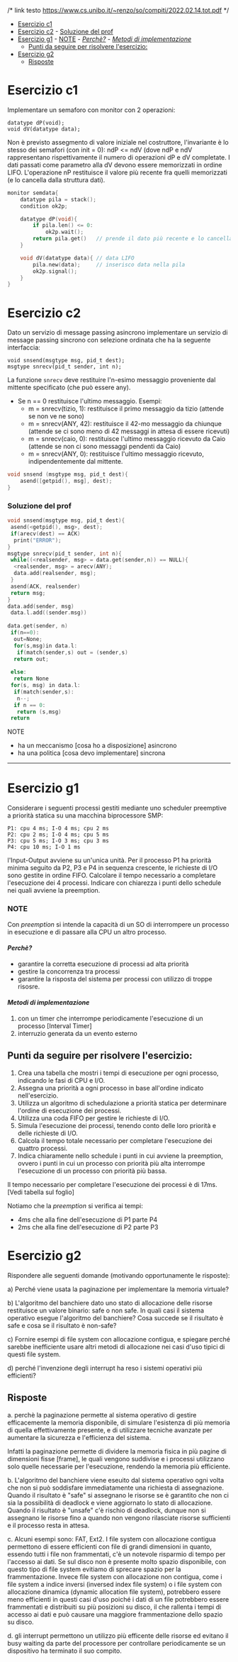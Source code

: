/* link testo https://www.cs.unibo.it/~renzo/so/compiti/2022.02.14.tot.pdf */

- [Esercizio c1](#esercizio-c1)
- [Esercizio c2](#esercizio-c2)
		- [Soluzione del prof](#soluzione-del-prof)
- [Esercizio g1](#esercizio-g1)
		- [NOTE](#note)
			- [*Perchè?*](#perchè)
			- [*Metodi di implementazione*](#metodi-di-implementazione)
	- [Punti da seguire per risolvere l'esercizio:](#punti-da-seguire-per-risolvere-lesercizio)
- [Esercizio g2](#esercizio-g2)
	- [Risposte](#risposte)


# Esercizio c1
Implementare un semaforo con monitor
con 2 operazioni:

	datatype dP(void);
	void dV(datatype data);
	
Non è previsto assegmento di valore iniziale nel costruttore, 
l'invariante è lo stesso dei semafori (con init = 0): ndP <= ndV (dove ndP e ndV rappresentano rispettivamente il numero di operazioni dP e dV completate. 
I dati passati come parametro alla dV devono essere memorizzati in ordine LIFO. 
L'operazione nP restituisce il valore più recente fra quelli memorizzati (e lo cancella dalla struttura dati).
```c
monitor semdata{
	datatype pila = stack();
	condition ok2p;

	datatype dP(void){
		if pila.len() <= 0:
			ok2p.wait();
		return pila.get()	// prende il dato più recente e lo cancella 
	}

	void dV(datatype data){	// data LIFO
		pila.new(data);		// inserisco data nella pila
		ok2p.signal();
	}
}
```

# Esercizio c2
Dato un servizio di message passing asincrono implementare un servizio di message passing sincrono
con selezione ordinata che ha la seguente interfaccia:

	void snsend(msgtype msg, pid_t dest);
	msgtype snrecv(pid_t sender, int n);
La funzione `snrecv` deve restituire l'n-esimo messaggio proveniente dal mittente specificato (che può essere any). 
- Se n == 0 restituisce l'ultimo messaggio. Esempi:
	- m = snrecv(tizio, 1): restituisce il primo messaggio da tizio (attende se non ve ne sono)
	- m = snrecv(ANY, 42): restituisce il 42-mo messaggio da chiunque (attende se ci sono meno di 42 messaggi in attesa di
essere ricevuti)
	- m = snrecv(caio, 0): restituisce l'ultimo messaggio ricevuto da Caio (attende se non ci sono messaggi pendenti da Caio)
	- m = snrecv(ANY, 0): restituisce l'ultimo messaggio ricevuto, indipendentemente dal mittente.

```c
void snsend (msgtype msg, pid_t dest){
	asend([getpid(), msg], dest);
}

```

### Soluzione del prof

```c
void snsend(msgtype msg, pid_t dest){
 asend(<getpid(), msg>, dest);
 if(arecv(dest) == ACK)
  print("ERROR");
}
msgtype snrecv(pid_t sender, int n){
 while((<realsender, msg> = data.get(sender,n)) == NULL){
  <realsender, msg> = arecv(ANY);
  data.add(realsender, msg);
 }
 asend(ACK, realsender)
 return msg;
}
data.add(sender, msg)
 data.l.add((sender.msg))
 
data.get(sender, n)
 if(n==0):
  out=None;
  for(s,msg)in data.l:
   if(match(sender,s) out = (sender,s)
  return out;
 
 else:
  return None
 for(s, msg) in data.l:
  if(match(sender,s):
   n--;
  if n == 0:
   return (s,msg)
 return
```

NOTE

- ha un meccanismo [cosa ho a disposizione] asincrono
- ha una politica [cosa devo implementare]  sincrona

---
# Esercizio g1
Considerare i seguenti processi gestiti mediante uno scheduler preemptive a priorità statica su una macchina biprocessore SMP:

	P1: cpu 4 ms; I-O 4 ms; cpu 2 ms
	P2: cpu 2 ms; I-O 4 ms; cpu 5 ms
	P3: cpu 5 ms; I-O 3 ms; cpu 3 ms
	P4: cpu 10 ms; I-O 1 ms
l'Input-Output avviene su un'unica unità. Per il processo P1 ha priorità minima seguito da P2, P3 e P4 in sequenza
crescente, le richieste di I/O sono gestite in ordine FIFO. Calcolare il tempo necessario a completare l'esecuzione dei 4
processi. Indicare con chiarezza i punti dello schedule nei quali avviene la preemption.

### NOTE
Con *preemption* si intende la capacità di un SO di interrompere un processo in esecuzione e di passare alla CPU un altro processo.
#### *Perchè?*
- garantire la corretta esecuzione di processi ad alta priorità
- gestire la concorrenza tra processi
- garantire la risposta del sistema per processi con utilizzo di troppe risosre.
  
#### *Metodi di implementazione*
1. con un timer che interrompe periodicamente l'esecuzione di un processo [Interval Timer]
2. interruzio generata da un evento esterno

## Punti da seguire per risolvere l'esercizio:
1. Crea una tabella che mostri i tempi di esecuzione per ogni processo, indicando le fasi di CPU e I/O.
2. Assegna una priorità a ogni processo in base all'ordine indicato nell'esercizio.
3. Utilizza un algoritmo di schedulazione a priorità statica per determinare l'ordine di esecuzione dei processi.
4. Utilizza una coda FIFO per gestire le richieste di I/O.
5. Simula l'esecuzione dei processi, tenendo conto delle loro priorità e delle richieste di I/O.
6. Calcola il tempo totale necessario per completare l'esecuzione dei quattro processi.
7. Indica chiaramente nello schedule i punti in cui avviene la preemption, ovvero i punti in cui un processo con priorità più alta interrompe l'esecuzione di un processo con priorità più bassa.

Il tempo necessario per completare l'esecuzione dei processi è di 17ms. [Vedi tabella sul foglio]

Notiamo che la *preemption* si verifica ai tempi:
- 4ms che alla fine dell'esecuzione di P1 parte P4
- 2ms che alla fine dell'esecuzione di P2 parte P3

# Esercizio g2
Rispondere alle seguenti domande (motivando opportunamente le risposte):

a) Perché viene usata la paginazione per implementare la memoria virtuale?

b) L'algoritmo del banchiere dato uno stato di allocazione delle risorse restituisce un valore binario: safe o non safe.
In quali casi il sistema operativo esegue l'algoritmo del banchiere? Cosa succede se il risultato è safe e cosa se il
risultato è non-safe?

c) Fornire esempi di file system con allocazione contigua, e spiegare perché sarebbe inefficiente usare altri metodi di
allocazione nei casi d'uso tipici di questi file system.

d) perché l'invenzione degli interrupt ha reso i sistemi operativi più efficienti?

## Risposte
a. perchè la paginazione permette al sistema operativo di gestire efficacemente la memoria disponibile, di simulare l'esistenza di più memoria di quella effettivamente presente, e di utilizzare tecniche avanzate per aumentare la sicurezza e l'efficienza del sistema.

Infatti la paginazione permette di dividere la memoria fisica in più pagine di dimensioni fisse [frame], le quali vengono suddivise e i processi utilizzano solo quelle necessarie per l'esecuzione, rendendo la memoria più efficiente.

b. L'algoritmo del banchiere viene eseuito dal sistema operativo ogni volta che non si può soddisfare immediatamente una richiesta di assegnazione.
Quando il risultato è "safe" si assegnano le risorse se è garantito che non ci sia la possibilità di deadlock e viene aggiornato lo stato di allocazione.
Quando il risultato è "unsafe" c'è rischio di deadlock, dunque non si assegnano le risorse fino a quando non vengono rilasciate risorse sufficienti e il processo resta in attesa.

c. Alcuni esempi sono: FAT, Ext2. 
I file system con allocazione contigua permettono di essere efficienti con file di grandi dimensioni in quanto, essendo tutti i file non frammentati, c'è un notevole risparmio di tempo per l'accesso ai dati. Se sul disco non è presente molto spazio disponibile, con questo tipo di file system evitiamo di sprecare spazio per la frammentazione.
Invece file system con allocazione non contigua, come i file system a indice inversi (inversed index file system) o i file system con allocazione dinamica (dynamic allocation file system), potrebbero essere meno efficienti in questi casi d'uso poiché i dati di un file potrebbero essere frammentati e distribuiti su più posizioni su disco, il che rallenta i tempi di accesso ai dati e può causare una maggiore frammentazione dello spazio su disco.

d. gli interrupt permettono un utilizzo più efficente delle risorse ed evitano il busy waiting da parte del processore per controllare periodicamente se un dispositivo ha terminato il suo compito.
